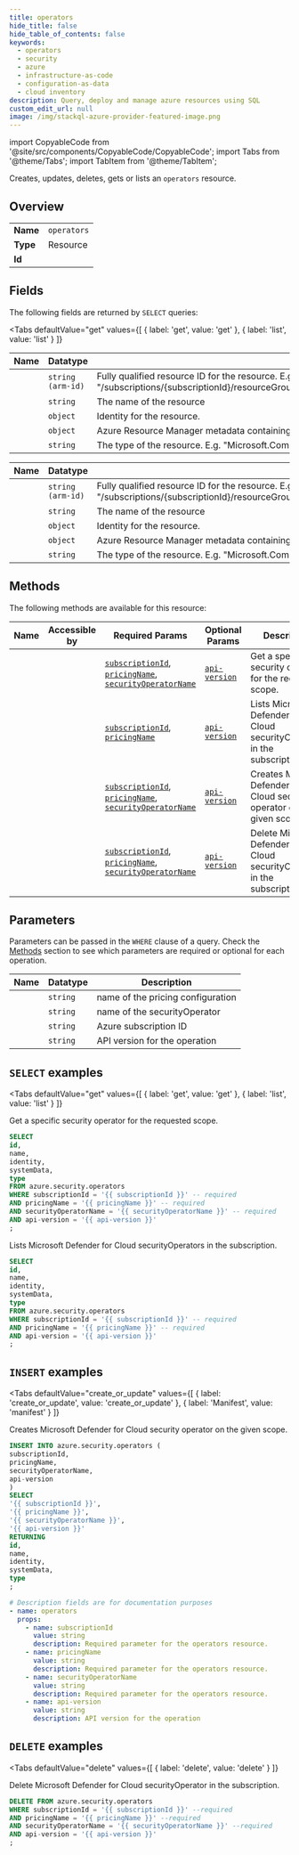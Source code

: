 ```yaml
--- 
title: operators
hide_title: false
hide_table_of_contents: false
keywords:
  - operators
  - security
  - azure
  - infrastructure-as-code
  - configuration-as-data
  - cloud inventory
description: Query, deploy and manage azure resources using SQL
custom_edit_url: null
image: /img/stackql-azure-provider-featured-image.png
---
```


import CopyableCode from '@site/src/components/CopyableCode/CopyableCode';
import Tabs from '@theme/Tabs';
import TabItem from '@theme/TabItem';

Creates, updates, deletes, gets or lists an <code>operators</code> resource.

## Overview
<table><tbody>
<tr><td><b>Name</b></td><td><code>operators</code></td></tr>
<tr><td><b>Type</b></td><td>Resource</td></tr>
<tr><td><b>Id</b></td><td><CopyableCode code="azure.security.operators" /></td></tr>
</tbody></table>

## Fields

The following fields are returned by `SELECT` queries:

<Tabs
    defaultValue="get"
    values={[
        { label: 'get', value: 'get' },
        { label: 'list', value: 'list' }
    ]}
>
<TabItem value="get">

<table>
<thead>
    <tr>
    <th>Name</th>
    <th>Datatype</th>
    <th>Description</th>
    </tr>
</thead>
<tbody>
<tr>
    <td><CopyableCode code="id" /></td>
    <td><code>string (arm-id)</code></td>
    <td>Fully qualified resource ID for the resource. E.g. "/subscriptions/&#123;subscriptionId&#125;/resourceGroups/&#123;resourceGroupName&#125;/providers/&#123;resourceProviderNamespace&#125;/&#123;resourceType&#125;/&#123;resourceName&#125;"</td>
</tr>
<tr>
    <td><CopyableCode code="name" /></td>
    <td><code>string</code></td>
    <td>The name of the resource</td>
</tr>
<tr>
    <td><CopyableCode code="identity" /></td>
    <td><code>object</code></td>
    <td>Identity for the resource.</td>
</tr>
<tr>
    <td><CopyableCode code="systemData" /></td>
    <td><code>object</code></td>
    <td>Azure Resource Manager metadata containing createdBy and modifiedBy information.</td>
</tr>
<tr>
    <td><CopyableCode code="type" /></td>
    <td><code>string</code></td>
    <td>The type of the resource. E.g. "Microsoft.Compute/virtualMachines" or "Microsoft.Storage/storageAccounts"</td>
</tr>
</tbody>
</table>
</TabItem>
<TabItem value="list">

<table>
<thead>
    <tr>
    <th>Name</th>
    <th>Datatype</th>
    <th>Description</th>
    </tr>
</thead>
<tbody>
<tr>
    <td><CopyableCode code="id" /></td>
    <td><code>string (arm-id)</code></td>
    <td>Fully qualified resource ID for the resource. E.g. "/subscriptions/&#123;subscriptionId&#125;/resourceGroups/&#123;resourceGroupName&#125;/providers/&#123;resourceProviderNamespace&#125;/&#123;resourceType&#125;/&#123;resourceName&#125;"</td>
</tr>
<tr>
    <td><CopyableCode code="name" /></td>
    <td><code>string</code></td>
    <td>The name of the resource</td>
</tr>
<tr>
    <td><CopyableCode code="identity" /></td>
    <td><code>object</code></td>
    <td>Identity for the resource.</td>
</tr>
<tr>
    <td><CopyableCode code="systemData" /></td>
    <td><code>object</code></td>
    <td>Azure Resource Manager metadata containing createdBy and modifiedBy information.</td>
</tr>
<tr>
    <td><CopyableCode code="type" /></td>
    <td><code>string</code></td>
    <td>The type of the resource. E.g. "Microsoft.Compute/virtualMachines" or "Microsoft.Storage/storageAccounts"</td>
</tr>
</tbody>
</table>
</TabItem>
</Tabs>

## Methods

The following methods are available for this resource:

<table>
<thead>
    <tr>
    <th>Name</th>
    <th>Accessible by</th>
    <th>Required Params</th>
    <th>Optional Params</th>
    <th>Description</th>
    </tr>
</thead>
<tbody>
<tr>
    <td><a href="#get"><CopyableCode code="get" /></a></td>
    <td><CopyableCode code="select" /></td>
    <td><a href="#parameter-subscriptionId"><code>subscriptionId</code></a>, <a href="#parameter-pricingName"><code>pricingName</code></a>, <a href="#parameter-securityOperatorName"><code>securityOperatorName</code></a></td>
    <td><a href="#parameter-api-version"><code>api-version</code></a></td>
    <td>Get a specific security operator for the requested scope.</td>
</tr>
<tr>
    <td><a href="#list"><CopyableCode code="list" /></a></td>
    <td><CopyableCode code="select" /></td>
    <td><a href="#parameter-subscriptionId"><code>subscriptionId</code></a>, <a href="#parameter-pricingName"><code>pricingName</code></a></td>
    <td><a href="#parameter-api-version"><code>api-version</code></a></td>
    <td>Lists Microsoft Defender for Cloud securityOperators in the subscription.</td>
</tr>
<tr>
    <td><a href="#create_or_update"><CopyableCode code="create_or_update" /></a></td>
    <td><CopyableCode code="insert" /></td>
    <td><a href="#parameter-subscriptionId"><code>subscriptionId</code></a>, <a href="#parameter-pricingName"><code>pricingName</code></a>, <a href="#parameter-securityOperatorName"><code>securityOperatorName</code></a></td>
    <td><a href="#parameter-api-version"><code>api-version</code></a></td>
    <td>Creates Microsoft Defender for Cloud security operator on the given scope.</td>
</tr>
<tr>
    <td><a href="#delete"><CopyableCode code="delete" /></a></td>
    <td><CopyableCode code="delete" /></td>
    <td><a href="#parameter-subscriptionId"><code>subscriptionId</code></a>, <a href="#parameter-pricingName"><code>pricingName</code></a>, <a href="#parameter-securityOperatorName"><code>securityOperatorName</code></a></td>
    <td><a href="#parameter-api-version"><code>api-version</code></a></td>
    <td>Delete Microsoft Defender for Cloud securityOperator in the subscription.</td>
</tr>
</tbody>
</table>

## Parameters

Parameters can be passed in the `WHERE` clause of a query. Check the [Methods](#methods) section to see which parameters are required or optional for each operation.

<table>
<thead>
    <tr>
    <th>Name</th>
    <th>Datatype</th>
    <th>Description</th>
    </tr>
</thead>
<tbody>
<tr id="parameter-pricingName">
    <td><CopyableCode code="pricingName" /></td>
    <td><code>string</code></td>
    <td>name of the pricing configuration</td>
</tr>
<tr id="parameter-securityOperatorName">
    <td><CopyableCode code="securityOperatorName" /></td>
    <td><code>string</code></td>
    <td>name of the securityOperator</td>
</tr>
<tr id="parameter-subscriptionId">
    <td><CopyableCode code="subscriptionId" /></td>
    <td><code>string</code></td>
    <td>Azure subscription ID</td>
</tr>
<tr id="parameter-api-version">
    <td><CopyableCode code="api-version" /></td>
    <td><code>string</code></td>
    <td>API version for the operation</td>
</tr>
</tbody>
</table>

## `SELECT` examples

<Tabs
    defaultValue="get"
    values={[
        { label: 'get', value: 'get' },
        { label: 'list', value: 'list' }
    ]}
>
<TabItem value="get">

Get a specific security operator for the requested scope.

```sql
SELECT
id,
name,
identity,
systemData,
type
FROM azure.security.operators
WHERE subscriptionId = '{{ subscriptionId }}' -- required
AND pricingName = '{{ pricingName }}' -- required
AND securityOperatorName = '{{ securityOperatorName }}' -- required
AND api-version = '{{ api-version }}'
;
```
</TabItem>
<TabItem value="list">

Lists Microsoft Defender for Cloud securityOperators in the subscription.

```sql
SELECT
id,
name,
identity,
systemData,
type
FROM azure.security.operators
WHERE subscriptionId = '{{ subscriptionId }}' -- required
AND pricingName = '{{ pricingName }}' -- required
AND api-version = '{{ api-version }}'
;
```
</TabItem>
</Tabs>


## `INSERT` examples

<Tabs
    defaultValue="create_or_update"
    values={[
        { label: 'create_or_update', value: 'create_or_update' },
        { label: 'Manifest', value: 'manifest' }
    ]}
>
<TabItem value="create_or_update">

Creates Microsoft Defender for Cloud security operator on the given scope.

```sql
INSERT INTO azure.security.operators (
subscriptionId,
pricingName,
securityOperatorName,
api-version
)
SELECT 
'{{ subscriptionId }}',
'{{ pricingName }}',
'{{ securityOperatorName }}',
'{{ api-version }}'
RETURNING
id,
name,
identity,
systemData,
type
;
```
</TabItem>
<TabItem value="manifest">

```yaml
# Description fields are for documentation purposes
- name: operators
  props:
    - name: subscriptionId
      value: string
      description: Required parameter for the operators resource.
    - name: pricingName
      value: string
      description: Required parameter for the operators resource.
    - name: securityOperatorName
      value: string
      description: Required parameter for the operators resource.
    - name: api-version
      value: string
      description: API version for the operation
```
</TabItem>
</Tabs>


## `DELETE` examples

<Tabs
    defaultValue="delete"
    values={[
        { label: 'delete', value: 'delete' }
    ]}
>
<TabItem value="delete">

Delete Microsoft Defender for Cloud securityOperator in the subscription.

```sql
DELETE FROM azure.security.operators
WHERE subscriptionId = '{{ subscriptionId }}' --required
AND pricingName = '{{ pricingName }}' --required
AND securityOperatorName = '{{ securityOperatorName }}' --required
AND api-version = '{{ api-version }}'
;
```
</TabItem>
</Tabs>

